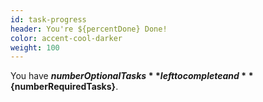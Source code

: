 ```yaml
---
id: task-progress
header: You're ${percentDone} Done!
color: accent-cool-darker
weight: 100
---
```


You have **${numberOptionalTasks}** left to complete and **${numberRequiredTasks}**.
